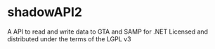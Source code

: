 shadowAPI2
==========

A API to read and write data to GTA and SAMP for .NET
Licensed and distributed under the terms of the LGPL v3

